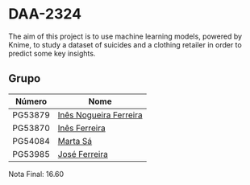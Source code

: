 # DAA-2324

The aim of this project is to use machine learning models, powered by Knime, to study a dataset of suicides and a clothing retailer in order to predict some key insights.


## Grupo
| Número   | Nome                                                        |
| -------- | ----------------------------------------------------------- |
| PG53879  | [Inês Nogueira Ferreira](https://github.com/inesferreira18) |
| PG53870  | [Inês Ferreira](https://github.com/inesxferreira)           |
| PG54084  | [Marta Sá](https://github.com/findingmarta)                 |
| PG53985  | [José Ferreira](https://github.com/rafa2002)                |

Nota Final: 16.60
